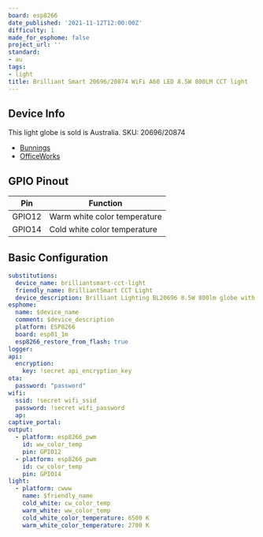 ```yaml
---
board: esp8266
date_published: '2021-11-12T12:00:00Z'
difficulty: 1
made_for_esphome: false
project_url: ''
standard:
- au
tags:
- light
title: Brilliant Smart 20696/20874 WiFi A60 LED 8.5W 800LM CCT light
---
```


## Device Info

This light globe is sold is Australia. SKU: 20696/20874
- [Bunnings](https://www.bunnings.com.au/brilliant-8-5w-a60-e27-warm-white-daylight-led-smart-globe_p0137909)
- [OfficeWorks](https://www.officeworks.com.au/shop/officeworks/p/brilliant-lighting-smart-cct-globe-8-5w-e27-bl20874)

## GPIO Pinout

| Pin    | Function                     |
| ------ | ---------------------------- |
| GPIO12 | Warm white color temperature |
| GPIO14 | Cold white color temperature |

## Basic Configuration

```yaml
substitutions:
  device_name: brilliantsmart-cct-light
  friendly_name: BrilliantSmart CCT Light
  device_description: Brilliant Lighting BL20696 8.5W 800lm globe with CCT support.
esphome:
  name: $device_name
  comment: $device_description
  platform: ESP8266
  board: esp01_1m
  esp8266_restore_from_flash: true
logger:
api:
  encryption:
    key: !secret api_encryption_key
ota:
  password: "password"
wifi:
  ssid: !secret wifi_ssid
  password: !secret wifi_password
  ap:
captive_portal:
output:
  - platform: esp8266_pwm
    id: ww_color_temp
    pin: GPIO12
  - platform: esp8266_pwm
    id: cw_color_temp
    pin: GPIO14
light:
  - platform: cwww
    name: $friendly_name
    cold_white: cw_color_temp
    warm_white: ww_color_temp
    cold_white_color_temperature: 6500 K
    warm_white_color_temperature: 2700 K
```